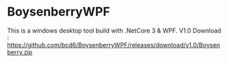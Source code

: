 # BoysenberryWPF
This is a windows desktop tool build with .NetCore 3 & WPF.
V1.0 Download :  https://github.com/bcd6/BoysenberryWPF/releases/download/v1.0/Boysenberry.zip
